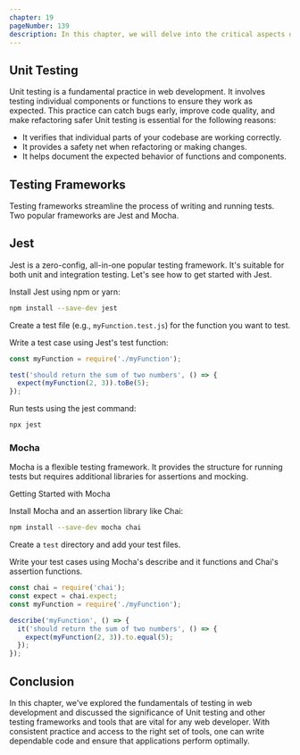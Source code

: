 ```yaml
---
chapter: 19
pageNumber: 139
description: In this chapter, we will delve into the critical aspects of testing in web development. These skills are indispensable for ensuring the reliability and functionality of web applications. Let's explore the world of unit testing using various tools and frameworks.
---
```


## Unit Testing
Unit testing is a fundamental practice in web development. It involves testing individual components or functions to ensure they work as expected. This practice can catch bugs early, improve code quality, and make refactoring safer Unit testing is essential for the following reasons:

- It verifies that individual parts of your codebase are working correctly.
- It provides a safety net when refactoring or making changes.
- It helps document the expected behavior of functions and components.

## Testing Frameworks
Testing frameworks streamline the process of writing and running tests. Two popular frameworks are Jest and Mocha.

## Jest
Jest is a zero-config, all-in-one popular testing framework. It's suitable for both unit and integration testing. Let's see how to get started with Jest.

Install Jest using npm or yarn:

```sh
npm install --save-dev jest
```

Create a test file (e.g., `myFunction.test.js`) for the function you want to test.

Write a test case using Jest's test function:

```javascript
const myFunction = require('./myFunction');

test('should return the sum of two numbers', () => {
  expect(myFunction(2, 3)).toBe(5);
});
```
Run tests using the jest command:
```sh
npx jest
```

### Mocha
Mocha is a flexible testing framework. It provides the structure for running tests but requires additional libraries for assertions and mocking.

Getting Started with Mocha

Install Mocha and an assertion library like Chai:
```sh
npm install --save-dev mocha chai
```
Create a `test` directory and add your test files.

Write your test cases using Mocha's describe and it functions and Chai's assertion functions.

```javascript
const chai = require('chai');
const expect = chai.expect;
const myFunction = require('./myFunction');

describe('myFunction', () => {
  it('should return the sum of two numbers', () => {
    expect(myFunction(2, 3)).to.equal(5);
  });
});
```


## Conclusion
In this chapter, we've explored the fundamentals of testing  in web development and discussed the significance of Unit testing and other testing frameworks and tools that are vital for any web developer. With consistent practice and access to the right set of tools, one can write dependable code and ensure that applications perform optimally.
